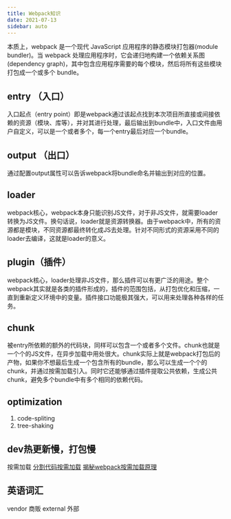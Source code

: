 ```yaml
---
title: Webpack知识
date: 2021-07-13
sidebar: auto
---
```



本质上，webpack 是一个现代 JavaScript 应用程序的静态模块打包器(module bundler)。当 webpack 处理应用程序时，它会递归地构建一个依赖关系图(dependency graph)，其中包含应用程序需要的每个模块，然后将所有这些模块打包成一个或多个 bundle。

## entry （入口）
入口起点（entry point）即是webpack通过该起点找到本次项目所直接或间接依赖的资源（模块、库等），并对其进行处理，最后输出到bundle中，入口文件由用户自定义，可以是一个或者多个，每一个entry最后对应一个bundle。

## output （出口）
通过配置output属性可以告诉webpack将bundle命名并输出到对应的位置。

## loader
webpack核心，webpack本身只能识别JS文件，对于非JS文件，就需要loader转换为JS文件。换句话说，loader就是资源转换器。由于webpack中，所有的资源都是模块，不同资源都最终转化成JS去处理。针对不同形式的资源采用不同的loader去编译，这就是loader的意义。

## plugin（插件）
webpack核心，loader处理非JS文件，那么插件可以有更广泛的用途。整个webpack其实就是各类的插件形成的，插件的范围包括，从打包优化和压缩，一直到重新定义环境中的变量。插件接口功能极其强大，可以用来处理各种各样的任务。

## chunk
被entry所依赖的额外的代码块，同样可以包含一个或者多个文件。chunk也就是一个个的JS文件，在异步加载中用处很大。chunk实际上就是webpack打包后的产物，如果你不想最后生成一个包含所有的bundle，那么可以生成一个个的chunk，并通过按需加载引入。同时它还能够通过插件提取公共依赖，生成公共chunk，避免多个bundle中有多个相同的依赖代码。
## optimization
1. code-spliting
2. tree-shaking
## dev热更新慢，打包慢 
按需加载
[分割代码按需加载](https://webpack.wuhaolin.cn/4%E4%BC%98%E5%8C%96/4-12%E6%8C%89%E9%9C%80%E5%8A%A0%E8%BD%BD.html)
[揭秘webpack按需加载原理](https://juejin.cn/post/6850418111599165448)

## 英语词汇
vendor 商贩
external 外部

